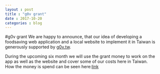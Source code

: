 ```yaml
---
layout : post
title : "g0v grant"
date : 2017-10-20
categories : blog
---
```


#g0v grant
We are happy to announce, that our idea of developing a foodsaving web application and a local website to implement it in Taiwan is generously supported by [g0v.tw](https://grants.g0v.tw/projects/5968ee2fd60a0d001ed1f7d1).

During the upcoming six month we will use the grant money to work on the app as well as the website and cover some of our costs here in Taiwan.
How the money is spend can be seen here:[link](https://docs.google.com/spreadsheets/d/1EC49VJkoWGyBRe3wO7PN2BME5YGhg-fKRGrGgt-eSnY/edit?usp=sharing)

